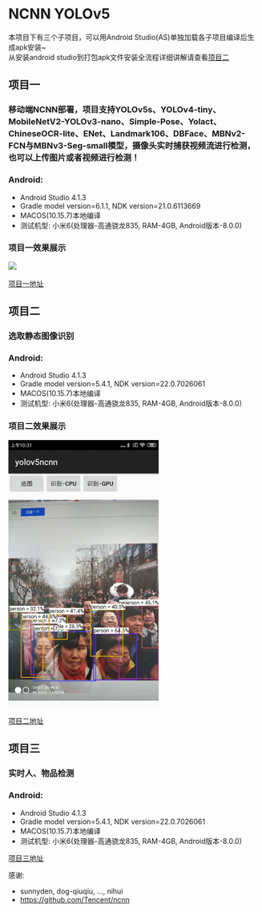 # NCNN YOLOv5

本项目下有三个子项目，可以用Android Studio(AS)单独加载各子项目编译后生成apk安装~<br>
从安装android studio到打包apk文件安装全流程详细讲解请查看[项目二](ncnn-android-static_img/)

## 项目一

### 移动端NCNN部署，项目支持YOLOv5s、YOLOv4-tiny、MobileNetV2-YOLOv3-nano、Simple-Pose、Yolact、ChineseOCR-lite、ENet、Landmark106、DBFace、MBNv2-FCN与MBNv3-Seg-small模型，摄像头实时捕获视频流进行检测，也可以上传图片或者视频进行检测！

### Android:
- Android Studio 4.1.3
- Gradle model version=6.1.1, NDK version=21.0.6113669
- MACOS(10.15.7)本地编译
- 测试机型: 小米6(处理器-高通骁龙835, RAM-4GB, Android版本-8.0.0)

### 项目一效果展示

<img src="ncnn-android-all_nets/Screenshots/screenrecorder_2021_03_25.gif" width="300">


[项目一地址](ncnn-android-all_nets/)

## 项目二

### 选取静态图像识别

### Android:
- Android Studio 4.1.3
- Gradle model version=5.4.1, NDK version=22.0.7026061
- MACOS(10.15.7)本地编译
- 测试机型: 小米6(处理器-高通骁龙835, RAM-4GB, Android版本-8.0.0)

### 项目二效果展示

<img src="ncnn-android-static_img/images/screenshot2.jpg" width="300">

[项目二地址](ncnn-android-static_img/)

## 项目三

### 实时人、物品检测

### Android:
- Android Studio 4.1.3
- Gradle model version=5.4.1, NDK version=22.0.7026061
- MACOS(10.15.7)本地编译
- 测试机型: 小米6(处理器-高通骁龙835, RAM-4GB, Android版本-8.0.0)


[项目三地址](ncnn-android-real_time/)




感谢:<br/>
- sunnyden, dog-qiuqiu, ..., nihui
- https://github.com/Tencent/ncnn
